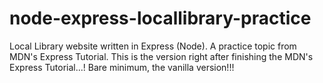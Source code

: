 # node-express-locallibrary-practice
Local Library website written in Express (Node). A practice topic from MDN's Express Tutorial.
This is the version right after finishing the MDN's Express Tutorial...! Bare minimum, the vanilla version!!!
